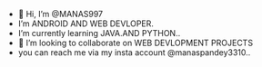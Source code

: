 - 👋 Hi, I’m @MANAS997
-  I’m ANDROID AND WEB DEVLOPER.
-  I’m currently learning JAVA.AND PYTHON..
- 💞️ I’m looking to collaborate on WEB DEVLOPMENT PROJECTS
- you can reach me via my insta account @manaspandey3310..

<!---
MANAS997/MANAS997 is a ✨ special ✨ repository because its `README.md` (this file) appears on your GitHub profile.
You can click the Preview link to take a look at your changes.
--->
